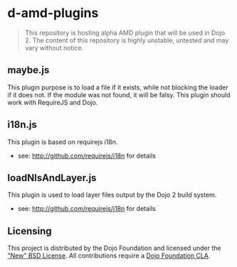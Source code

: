 # d-amd-plugins

> This repository is hosting alpha AMD plugin that will be used in Dojo 2. The content of this repository is highly unstable, untested and may vary without notice.

## maybe.js

This plugin purpose is to load a file if it exists, while not blocking the loader if it does not. If the module was not found, it will be falsy.
This plugin should work with RequireJS and Dojo.

## i18n.js

This plugin is based on requirejs i18n.
 * see: http://github.com/requirejs/i18n for details

## loadNlsAndLayer.js

This plugin is used to load layer files output by the Dojo 2 build system.
 * see: http://github.com/requirejs/i18n for details

## Licensing

This project is distributed by the Dojo Foundation and licensed under the ["New" BSD License](https://github.com/dojo/dojo/blob/master/LICENSE#L13-L41).
All contributions require a [Dojo Foundation CLA](http://dojofoundation.org/about/claForm).
